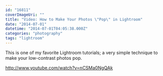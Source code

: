 ```yaml
---
id: "16811"
coverImageUri: ""
title: "Video: How to Make Your Photos \"Pop\" in Lightroom"
date: "2014-07-01"
datetime: "2014-07-01T04:05:38.000Z"
categories: "photography"
tags: "lightroom"
---
```


This is one of my favorite Lightroom tutorials; a very simple technique to make your low-contrast photos pop.

http://www.youtube.com/watch?v=nCSMa0NgQAk
